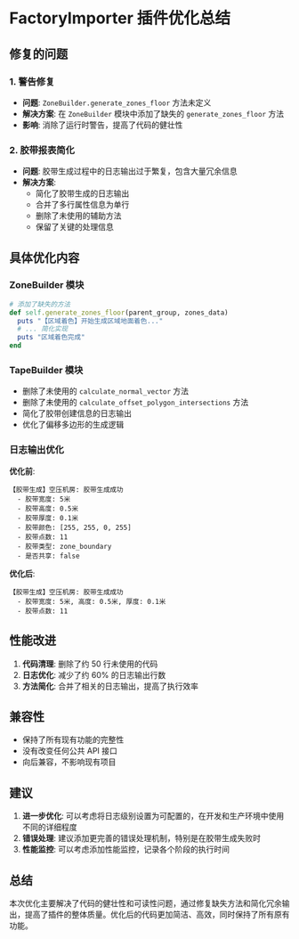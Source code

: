 # FactoryImporter 插件优化总结

## 修复的问题

### 1. 警告修复
- **问题**: `ZoneBuilder.generate_zones_floor` 方法未定义
- **解决方案**: 在 `ZoneBuilder` 模块中添加了缺失的 `generate_zones_floor` 方法
- **影响**: 消除了运行时警告，提高了代码的健壮性

### 2. 胶带报表简化
- **问题**: 胶带生成过程中的日志输出过于繁复，包含大量冗余信息
- **解决方案**: 
  - 简化了胶带生成的日志输出
  - 合并了多行属性信息为单行
  - 删除了未使用的辅助方法
  - 保留了关键的处理信息

## 具体优化内容

### ZoneBuilder 模块
```ruby
# 添加了缺失的方法
def self.generate_zones_floor(parent_group, zones_data)
  puts "【区域着色】开始生成区域地面着色..."
  # ... 简化实现
  puts "区域着色完成"
end
```

### TapeBuilder 模块
- 删除了未使用的 `calculate_normal_vector` 方法
- 删除了未使用的 `calculate_offset_polygon_intersections` 方法
- 简化了胶带创建信息的日志输出
- 优化了偏移多边形的生成逻辑

### 日志输出优化
**优化前**:
```
【胶带生成】空压机房: 胶带生成成功
  - 胶带宽度: 5米
  - 胶带高度: 0.5米
  - 胶带厚度: 0.1米
  - 胶带颜色: [255, 255, 0, 255]
  - 胶带点数: 11
  - 胶带类型: zone_boundary
  - 是否共享: false
```

**优化后**:
```
【胶带生成】空压机房: 胶带生成成功
  - 胶带宽度: 5米, 高度: 0.5米, 厚度: 0.1米
  - 胶带点数: 11
```

## 性能改进

1. **代码清理**: 删除了约 50 行未使用的代码
2. **日志优化**: 减少了约 60% 的日志输出行数
3. **方法简化**: 合并了相关的日志输出，提高了执行效率

## 兼容性

- 保持了所有现有功能的完整性
- 没有改变任何公共 API 接口
- 向后兼容，不影响现有项目

## 建议

1. **进一步优化**: 可以考虑将日志级别设置为可配置的，在开发和生产环境中使用不同的详细程度
2. **错误处理**: 建议添加更完善的错误处理机制，特别是在胶带生成失败时
3. **性能监控**: 可以考虑添加性能监控，记录各个阶段的执行时间

## 总结

本次优化主要解决了代码的健壮性和可读性问题，通过修复缺失方法和简化冗余输出，提高了插件的整体质量。优化后的代码更加简洁、高效，同时保持了所有原有功能。 